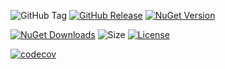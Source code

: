 ![GitHub Tag](https://img.shields.io/github/v/tag/TJC-Tools/TJC.EnumFlags)
[![GitHub Release](https://img.shields.io/github/v/release/TJC-Tools/TJC.EnumFlags)](https://github.com/TJC-Tools/TJC.EnumFlags/releases/latest)
[![NuGet Version](https://img.shields.io/nuget/v/TJC.EnumFlags)](https://www.nuget.org/packages/TJC.EnumFlags)

[![NuGet Downloads](https://img.shields.io/nuget/dt/TJC.EnumFlags)](https://www.nuget.org/packages/TJC.EnumFlags)
![Size](https://img.shields.io/github/repo-size/TJC-Tools/TJC.EnumFlags)
[![License](https://img.shields.io/github/license/TJC-Tools/TJC.EnumFlags.svg)](LICENSE)

[![codecov](https://codecov.io/gh/TJC-Tools/TJC.EnumFlags/graph/badge.svg?token=J5SQ4CYSA9)](https://codecov.io/gh/TJC-Tools/TJC.EnumFlags)
